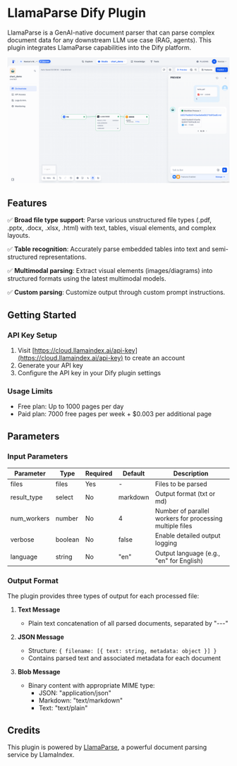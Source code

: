 # LlamaParse Dify Plugin

LlamaParse is a GenAI-native document parser that can parse complex document data for any downstream LLM use case (RAG, agents). This plugin integrates LlamaParse capabilities into the Dify platform.

![LlamaParse screenshot](./_assets/llama_parse.png)

## Features

✅ **Broad file type support**: Parse various unstructured file types (.pdf, .pptx, .docx, .xlsx, .html) with text, tables, visual elements, and complex layouts.

✅ **Table recognition**: Accurately parse embedded tables into text and semi-structured representations.

✅ **Multimodal parsing**: Extract visual elements (images/diagrams) into structured formats using the latest multimodal models.

✅ **Custom parsing**: Customize output through custom prompt instructions.

## Getting Started

### API Key Setup

1. Visit [https://cloud.llamaindex.ai/api-key](https://cloud.llamaindex.ai/api-key) to create an account
2. Generate your API key
3. Configure the API key in your Dify plugin settings

### Usage Limits

- Free plan: Up to 1000 pages per day
- Paid plan: 7000 free pages per week + $0.003 per additional page

## Parameters

### Input Parameters

| Parameter   | Type    | Required | Default  | Description                                              |
| ----------- | ------- | -------- | -------- | -------------------------------------------------------- |
| files       | files   | Yes      | -        | Files to be parsed                                       |
| result_type | select  | No       | markdown | Output format (txt or md)                                |
| num_workers | number  | No       | 4        | Number of parallel workers for processing multiple files |
| verbose     | boolean | No       | false    | Enable detailed output logging                           |
| language    | string  | No       | "en"     | Output language (e.g., "en" for English)                 |

### Output Format

The plugin provides three types of output for each processed file:

1. **Text Message**

   - Plain text concatenation of all parsed documents, separated by "---"

2. **JSON Message**

   - Structure: `{ filename: [{ text: string, metadata: object }] }`
   - Contains parsed text and associated metadata for each document

3. **Blob Message**
   - Binary content with appropriate MIME type:
     - JSON: "application/json"
     - Markdown: "text/markdown"
     - Text: "text/plain"

## Credits

This plugin is powered by [LlamaParse](https://github.com/run-llama/llama_cloud_services/tree/main/llama_parse), a powerful document parsing service by LlamaIndex.
